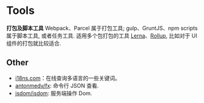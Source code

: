 # Tools

**打包及脚本工具** Webpack、Parcel 属于打包工具; gulp、GruntJS、npm scripts 属于脚本工具, 或者任务工具. 适用多个包打包的工具 [Lerna](https://github.com/lerna/lerna)、[Rollup](https://github.com/rollup/rollup), 比如对于 UI 组件的打包就比较适合.

## Other

* [i18ns.com](https://i18ns.com)：在线查询多语言的一些关键词。
* [antonmedv/fx](https://github.com/antonmedv/fx): 命令行 JSON 查看.
* [jsdom/jsdom](https://github.com/jsdom/jsdom): 服务端操作 Dom.
